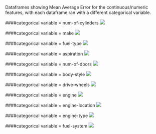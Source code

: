 Dataframes showing Mean Average Error for the continuous/numeric features, 
with each dataframe ran with a different categorical variable.

####categorical variable = num-of-cylinders
![](mon2_mae_df_images_folder/df1.png)

####categorical variable = make
![](mon2_mae_df_images_folder/df2.png)

####categorical variable = fuel-type
![](mon2_mae_df_images_folder/df3.png)

####categorical variable = aspiration
![](mon2_mae_df_images_folder/df4.png)

####categorical variable = num-of-doors
![](mon2_mae_df_images_folder/df5.png)

####categorical variable = body-style
![](mon2_mae_df_images_folder/df6.png)

####categorical variable = drive-wheels
![](mon2_mae_df_images_folder/df7.png)

####categorical variable = engine
![](mon2_mae_df_images_folder/df8.png)

####categorical variable = engine-location
![](mon2_mae_df_images_folder/df9.png)

####categorical variable = engine-type
![](mon2_mae_df_images_folder/df10.png)

####categorical variable = fuel-system
![](mon2_mae_df_images_folder/df11.png)